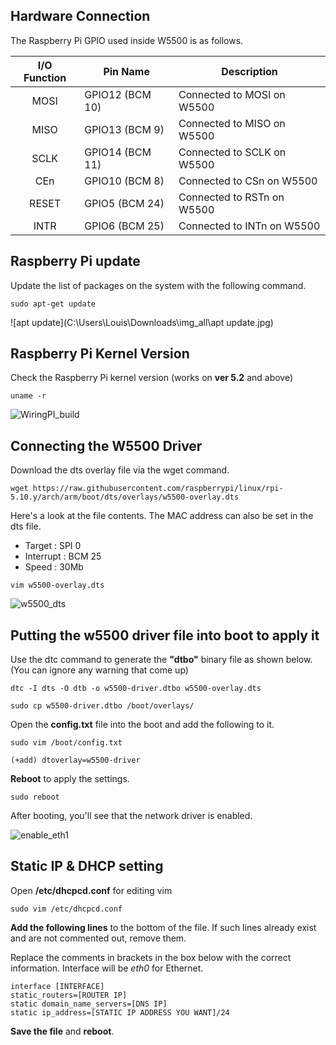 ## Hardware Connection



The Raspberry Pi GPIO used inside W5500 is as follows.

| I/O Function | Pin Name        | Description                |
| :----------: | --------------- | -------------------------- |
|     MOSI     | GPIO12 (BCM 10) | Connected to MOSI on W5500 |
|     MISO     | GPIO13 (BCM 9)  | Connected to MISO on W5500 |
|     SCLK     | GPIO14 (BCM 11) | Connected to SCLK on W5500 |
|     CEn      | GPIO10 (BCM 8)  | Connected to CSn on W5500  |
|    RESET     | GPIO5 (BCM 24)  | Connected to RSTn on W5500 |
|     INTR     | GPIO6 (BCM 25)  | Connected to INTn on W5500 |



## Raspberry Pi update

Update the list of packages on the system with the following command.

```
sudo apt-get update
```

![apt update](C:\Users\Louis\Downloads\img_all\apt update.jpg)



## Raspberry Pi Kernel Version

Check the Raspberry Pi kernel version (works on **ver 5.2** and above)

```
uname -r
```

![WiringPI_build](C:\Users\Louis\Downloads\img_all\WiringPI_build.jpg)



## Connecting the W5500 Driver

Download the dts overlay file via the wget command.

```
wget https://raw.githubusercontent.com/raspberrypi/linux/rpi-5.10.y/arch/arm/boot/dts/overlays/w5500-overlay.dts
```



Here's a look at the file contents. The MAC address can also be set in the dts file.

- Target : SPI 0 
- Interrupt : BCM 25
- Speed : 30Mb

```
vim w5500-overlay.dts
```

![w5500_dts](C:\Users\Louis\Downloads\img_all\Driver\w5500_dts.jpg)



## Putting the w5500 driver file into boot to apply it

Use the dtc command to generate the **"dtbo"** binary file as shown below.  (You can ignore any warning that come up)

```
dtc -I dts -O dtb -o w5500-driver.dtbo w5500-overlay.dts

sudo cp w5500-driver.dtbo /boot/overlays/
```



Open the **config.txt** file into the boot and add the following to it.

```
sudo vim /boot/config.txt

(+add) dtoverlay=w5500-driver
```



**Reboot** to apply the settings.

```
sudo reboot
```



After booting, you'll see that the network driver is enabled.

![enable_eth1](C:\Users\Louis\Downloads\img_all\Driver\enable_eth1.jpg)



## Static IP & DHCP setting

Open **/etc/dhcpcd.conf** for editing vim

```
sudo vim /etc/dhcpcd.conf
```

**Add the following lines** to the bottom of the file. If such lines already exist and are not commented out, remove them.

Replace the comments in brackets in the box below with the correct information. Interface will be *eth0* for Ethernet.

```
interface [INTERFACE]
static_routers=[ROUTER IP]
static domain_name_servers=[DNS IP]
static ip_address=[STATIC IP ADDRESS YOU WANT]/24
```

**Save the file** and **reboot**.